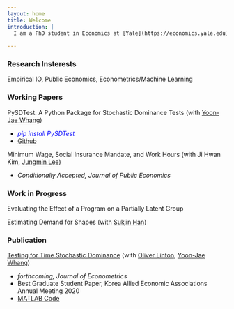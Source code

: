 ```yaml
---
layout: home
title: Welcome
introduction: |
  I am a PhD student in Economics at [Yale](https://economics.yale.edu). My CV is [here](https://www.dropbox.com/s/t2nxj4ixar2gwoe/CV_KL_July2023.pdf?dl=0)
  
---
```


### Research Insterests
Empirical IO, Public Economics, Econometrics/Machine Learning

###  Working Papers

PySDTest: A Python Package for Stochastic Dominance Tests (with [Yoon-Jae Whang](https://sites.google.com/site/whangyjhomepage/))
  - <span style="color:blue"> *pip install PySDTest* </span>
  - [Github](https://github.com/lee-kyungho/pysdtest)

Minimum Wage, Social Insurance Mandate, and Work Hours (with Ji Hwan Kim, [Jungmin Lee](https://sites.google.com/view/jungminlee71/))
  - *Conditionally Accepted, Journal of Public Economics*

###  Work in Progress

Evaluating the Effect of a Program on a Partially Latent Group

Estimating Demand for Shapes (with [Sukjin Han](https://sukjinhan.com/))

### Publication

[Testing for Time Stochastic Dominance](https://doi.org/10.1016/j.jeconom.2022.03.012) (with [Oliver Linton](https://obl20.com/), [Yoon-Jae Whang](https://sites.google.com/site/whangyjhomepage/))
  - *forthcoming, Journal of Econometrics*
  - Best Graduate Student Paper, Korea Allied Economic Associations Annual Meeting 2020
  - [MATLAB Code](https://github.com/lee-kyungho/Testing-for-TSD)

